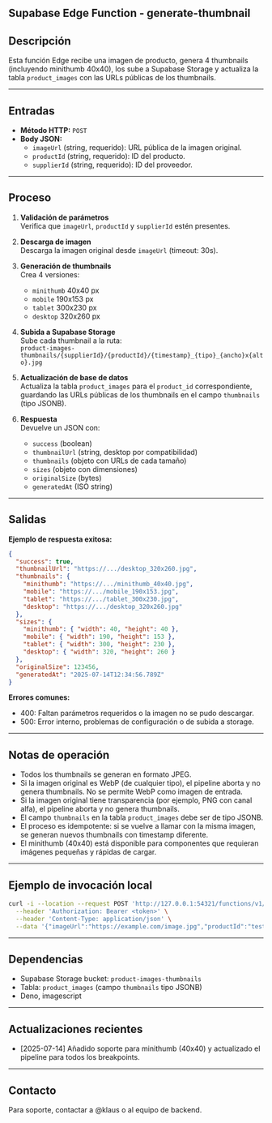 ## Supabase Edge Function - generate-thumbnail

## Descripción

Esta función Edge recibe una imagen de producto, genera 4 thumbnails (incluyendo minithumb 40x40), los sube a Supabase Storage y actualiza la tabla `product_images` con las URLs públicas de los thumbnails.

---

## Entradas

- **Método HTTP:** `POST`
- **Body JSON:**
  - `imageUrl` (string, requerido): URL pública de la imagen original.
  - `productId` (string, requerido): ID del producto.
  - `supplierId` (string, requerido): ID del proveedor.

---

## Proceso

1. **Validación de parámetros**  
   Verifica que `imageUrl`, `productId` y `supplierId` estén presentes.

2. **Descarga de imagen**  
   Descarga la imagen original desde `imageUrl` (timeout: 30s).

3. **Generación de thumbnails**  
   Crea 4 versiones:
   - `minithumb` 40x40 px
   - `mobile` 190x153 px
   - `tablet` 300x230 px
   - `desktop` 320x260 px

4. **Subida a Supabase Storage**  
   Sube cada thumbnail a la ruta:  
   `product-images-thumbnails/{supplierId}/{productId}/{timestamp}_{tipo}_{ancho}x{alto}.jpg`

5. **Actualización de base de datos**  
   Actualiza la tabla `product_images` para el `product_id` correspondiente, guardando las URLs públicas de los thumbnails en el campo `thumbnails` (tipo JSONB).

6. **Respuesta**  
   Devuelve un JSON con:
   - `success` (boolean)
   - `thumbnailUrl` (string, desktop por compatibilidad)
   - `thumbnails` (objeto con URLs de cada tamaño)
   - `sizes` (objeto con dimensiones)
   - `originalSize` (bytes)
   - `generatedAt` (ISO string)

---

## Salidas

**Ejemplo de respuesta exitosa:**
```json
{
  "success": true,
  "thumbnailUrl": "https://.../desktop_320x260.jpg",
  "thumbnails": {
    "minithumb": "https://.../minithumb_40x40.jpg",
    "mobile": "https://.../mobile_190x153.jpg",
    "tablet": "https://.../tablet_300x230.jpg",
    "desktop": "https://.../desktop_320x260.jpg"
  },
  "sizes": {
    "minithumb": { "width": 40, "height": 40 },
    "mobile": { "width": 190, "height": 153 },
    "tablet": { "width": 300, "height": 230 },
    "desktop": { "width": 320, "height": 260 }
  },
  "originalSize": 123456,
  "generatedAt": "2025-07-14T12:34:56.789Z"
}
```

**Errores comunes:**
- 400: Faltan parámetros requeridos o la imagen no se pudo descargar.
- 500: Error interno, problemas de configuración o de subida a storage.

---


## Notas de operación

- Todos los thumbnails se generan en formato JPEG.
- Si la imagen original es WebP (de cualquier tipo), el pipeline aborta y no genera thumbnails. No se permite WebP como imagen de entrada.
- Si la imagen original tiene transparencia (por ejemplo, PNG con canal alfa), el pipeline aborta y no genera thumbnails.
- El campo `thumbnails` en la tabla `product_images` debe ser de tipo JSONB.
- El proceso es idempotente: si se vuelve a llamar con la misma imagen, se generan nuevos thumbnails con timestamp diferente.
- El minithumb (40x40) está disponible para componentes que requieran imágenes pequeñas y rápidas de cargar.

---

## Ejemplo de invocación local

```bash
curl -i --location --request POST 'http://127.0.0.1:54321/functions/v1/generate-thumbnail' \
  --header 'Authorization: Bearer <token>' \
  --header 'Content-Type: application/json' \
  --data '{"imageUrl":"https://example.com/image.jpg","productId":"test-product","supplierId":"test-supplier"}'
```

---

## Dependencias

- Supabase Storage bucket: `product-images-thumbnails`
- Tabla: `product_images` (campo `thumbnails` tipo JSONB)
- Deno, imagescript

---

## Actualizaciones recientes

- [2025-07-14] Añadido soporte para minithumb (40x40) y actualizado el pipeline para todos los breakpoints.

---

## Contacto

Para soporte, contactar a @klaus o al equipo de backend.
